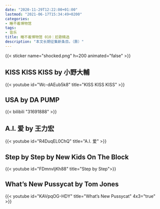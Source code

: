 ```yaml
---
date: "2020-11-29T12:22:00+01:00"
lastmod: "2021-06-17T15:34:49+0200"
categories:
- 睡不着博物馆
tags:
- 音乐
title: 睡不着博物馆 010：尬歌精选
description: "本文长期征集新条目。（靠）"
---
```


{{< sticker name="shocked.png" h=200 animated="false" >}}

## KISS KISS KISS by 小野大輔

{{< youtube id="Wc-dAEub5k8" title="KISS KISS KISS" >}}

## USA by DA PUMP

{{< bilibili "31691888" >}}

## A.I. 爱 by 王力宏

{{< youtube id="R4DuqEL0ChQ" title="A.I. 爱" >}}

## Step by Step by New Kids On The Block

{{< youtube id="FDmnvIjKh88" title="Step by Step">}}

## What’s New Pussycat by Tom Jones

{{< youtube id="KAVpqOG-HDY" title="What’s New Pussycat" 4x3="true" >}}

<!-- 不爱我就拉倒
Never gonna give you up
 -->


